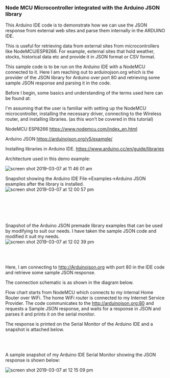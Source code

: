 ### Node MCU Microcontroller integrated with the Arduino JSON library

This Arduino IDE code is to demonstrate how we can use the JSON response from external web sites
and parse them internally in the ARDUINO IDE.

This is useful for retrieving data from external sites from microcontrollers like NodeMCU/ESP8266.
For example, external sites that hold weather, stocks, historical data etc and provide it in JSON
format or CSV format.

This sample code is to be run on the Arduino IDE with a NodeMCU connected to it.
Here I am reaching out to arduinojson.org which is the provider of the JSON library for Arduino
over port 80 and retrieving some sample JSON response and parsing it in the code.

Before I begin, some basics and understanding of the terms used here can be found at:

I'm assuming that the user is familiar with setting up the NodeMCU microcontroller, installing the necessary driver,
connecting to the Wireless router, and installing libraries. (as this won't be covered in this tutorial)

NodeMCU ESP8266
https://www.nodemcu.com/index_en.html

Arduino JSON
https://arduinojson.org/v5/example/

Installing libraries in Arduino IDE.
https://www.arduino.cc/en/guide/libraries


Architecture used in this demo example:

![screen shot 2019-03-07 at 11 46 01 am](https://user-images.githubusercontent.com/14288989/53936492-eb346c00-40cf-11e9-9797-86bcf6e8098f.png)




Snapshot showing the Arduino IDE File->Examples->Arduino JSON examples after the library is installed.
<br>
![screen shot 2019-03-07 at 12 00 57 pm](https://user-images.githubusercontent.com/14288989/53936695-c7255a80-40d0-11e9-9b85-1f7a1806a26b.png)

<br>
<br>
<br>
<br>


Snapshot of the Arduino JSON premade library examples that can be used by modifying to suit our needs.
I have taken the sample JSON code and modified it suit my needs.
<br>
![screen shot 2019-03-07 at 12 02 39 pm](https://user-images.githubusercontent.com/14288989/53936765-fdfb7080-40d0-11e9-8e4b-a80bd99672b6.png)

<br>
<br>

Here, I am connecting to http://Arduinojson.org with port 80 in the IDE code and retrieve some sample JSON response.

The connection schematic is as shown in the diagram below.

Flow chart starts from NodeMCU which connects to my internal Home Router over WiFi.
The home WiFi router is connected to my Internet Service Provider. The code communicates to 
the http://arduinojson.org:80 and requests a Sample JSON response, and waits for a 
response in JSON and parses it and prints it on the serial monitor.

The response is printed on the Serial Monitor of the Arduino IDE and a snapshot is attached below.

<br>
<br>

A sample snapshot of my Arduino IDE Serial Monitor showing the JSON response is shown below:

![screen shot 2019-03-07 at 12 15 09 pm](https://user-images.githubusercontent.com/14288989/53937315-baa20180-40d2-11e9-8e7e-c8811632a5a9.png)

